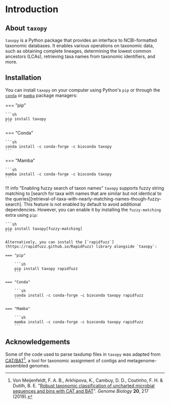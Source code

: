 # Introduction

## About `taxopy`

`taxopy` is a Python package that provides an interface to NCBI-formatted taxonomic databases. It enables various operations on taxonomic data, such as obtaining complete lineages, determining the lowest common ancestors (LCAs), retrieving taxa names from taxonomic identifiers, and more.

## Installation

You can install `taxopy` on your computer using Python's `pip` or through the [`conda`](https://conda.io/projects/conda/en/latest) or [`mamba`](https://mamba.readthedocs.io/en/latest) package managers:

=== "pip"

    ```sh
    pip install taxopy
    ```

=== "Conda"

    ```sh
    conda install -c conda-forge -c bioconda taxopy
    ```

=== "Mamba"

    ```sh
    mamba install -c conda-forge -c bioconda taxopy
    ```

!!! info "Enabling fuzzy search of taxon names"
    `taxopy` supports fuzzy string matching to [search for taxa with names that are similar but not identical to the queries][retrieval-of-taxa-with-nearly-matching-names-though-fuzzy-search]. This feature is not enabled by default to avoid additional dependencies. However, you can enable it by installing the `fuzzy-matching` extra using `pip`:

    ```sh
    pip install taxopy[fuzzy-matching]
    ```

    Alternatively, you can install the [`rapidfuzz`](https://rapidfuzz.github.io/RapidFuzz) library alongside `taxopy`:

    === "pip"

        ```sh
        pip install taxopy rapidfuzz
        ```

    === "Conda"

        ```sh
        conda install -c conda-forge -c bioconda taxopy rapidfuzz
        ```

    === "Mamba"

        ```sh
        mamba install -c conda-forge -c bioconda taxopy rapidfuzz
        ```

## Acknowledgements

Some of the code used to parse taxdump files in `taxopy` was adapted from [CAT/BAT](https://github.com/MGXlab/CAT_pack)[^1], a tool for taxonomic assignment of contigs and metagenome-assembled genomes.

[^1]: Von Meijenfeldt, F. A. B., Arkhipova, K., Cambuy, D. D., Coutinho, F. H. & Dutilh, B. E. "[Robust taxonomic classification of uncharted microbial sequences and bins with CAT and BAT](https://doi.org/10.1186/s13059-019-1817-x)". *Genome Biology* **20**, 217 (2019).